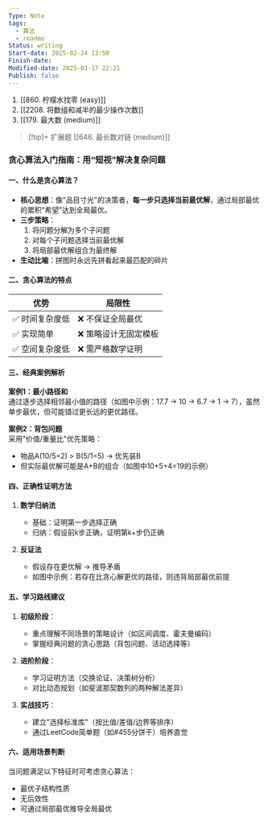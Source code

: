 ```yaml
---
Type: Note
tags:
  - 算法
  - readme
Status: writing
Start-date: 2025-02-24 13:50
Finish-date: 
Modified-date: 2025-03-17 22:21
Publish: false
---
```


1. [[860. 柠檬水找零 (easy)]]
2. [[2208. 将数组和减半的最少操作次数]]
3. [[179. 最大数 (medium)]]



> [!tip]+ 扩展题
> [[646. 最长数对链 (medium)]]




### **贪心算法入门指南：用“短视”解决复杂问题**

#### **一、什么是贪心算法？**
- **核心思想**：像"品目寸光"的决策者，**每一步只选择当前最优解**，通过局部最优的累积"希望"达到全局最优。
- **三步策略**：
  1. 将问题分解为多个子问题
  2. 对每个子问题选择当前最优解
  3. 将局部最优解组合为最终解
- **生动比喻**：拼图时永远先拼看起来最匹配的碎片

#### **二、贪心算法的特点**
| 优势 | 局限性 |
|------|--------|
| ✅ 时间复杂度低 | ❌ 不保证全局最优 |
| ✅ 实现简单 | ❌ 策略设计无固定模板 |
| ✅ 空间复杂度低 | ❌ 需严格数学证明 |

#### **三、经典案例解析**
**案例1：最小路径和**  
通过逐步选择相邻最小值的路径（如图中示例：17.7 → 10 → 6.7 → 1 → 7），虽然单步最优，但可能错过更长远的更优路径。

**案例2：背包问题**  
采用"价值/重量比"优先策略：  
- 物品A(10/5=2) > B(5/1=5) → 优先装B  
- 但实际最优解可能是A+B的组合（如图中10+5+4=19的示例）

#### **四、正确性证明方法**
1. **数学归纳法**  
   - 基础：证明第一步选择正确  
   - 归纳：假设前k步正确，证明第k+步仍正确

2. **反证法**  
   - 假设存在更优解 → 推导矛盾  
   - 如图中示例：若存在比贪心解更优的路径，则违背局部最优前提

#### **五、学习路线建议**
1. **初级阶段**：  
   - 重点理解不同场景的策略设计（如区间调度、霍夫曼编码）
   - 掌握经典问题的贪心思路（背包问题、活动选择等）

2. **进阶阶段**：  
   - 学习证明方法（交换论证、决策树分析）
   - 对比动态规划（如斐波那契数列的两种解法差异）

3. **实战技巧**：  
   - 建立"选择标准库"（按比值/差值/边界等排序）
   - 通过LeetCode简单题（如#455分饼干）培养直觉

#### **六、适用场景判断**
当问题满足以下特征时可考虑贪心算法：
- 最优子结构性质
- 无后效性
- 可通过局部最优推导全局最优
